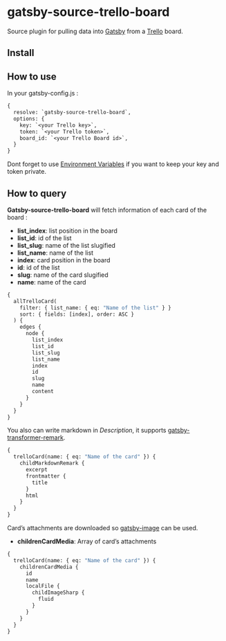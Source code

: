 # gatsby-source-trello-board

Source plugin for pulling data into [Gatsby](https://www.gatsbyjs.org/) from a [Trello](https://trello.com) board.

## Install

## How to use

In your gatsby-config.js :

```graphql
{
  resolve: `gatsby-source-trello-board`,
  options: {
    key: `<your Trello key>`,
    token: `<your Trello token>`,
    board_id: `<your Trello Board id>`,
  }
}
```

Dont forget to use [Environment Variables](https://www.gatsbyjs.org/docs/environment-variables/) if you want to keep your key and token private.

## How to query

**Gatsby-source-trello-board** will fetch information of each card of the board :

- **list_index**: list position in the board
- **list_id**: id of the list
- **list_slug**: name of the list slugified
- **list_name**: name of the list
- **index**: card position in the board
- **id**: id of the list
- **slug**: name of the card slugified
- **name**: name of the card

```graphql
{
  allTrelloCard(
    filter: { list_name: { eq: "Name of the list" } }
    sort: { fields: [index], order: ASC }
  ) {
    edges {
      node {
        list_index
        list_id
        list_slug
        list_name
        index
        id
        slug
        name
        content
      }
    }
  }
}
```

You also can write markdown in _Description_, it supports [gatsby-transformer-remark](https://www.gatsbyjs.org/packages/gatsby-transformer-remark/).

```graphql
{
  trelloCard(name: { eq: "Name of the card" }) {
    childMarkdownRemark {
      excerpt
      frontmatter {
        title
      }
      html
    }
  }
}
```

Card’s attachments are downloaded so [gatsby-image](https://www.gatsbyjs.org/packages/gatsby-image/) can be used.

- **childrenCardMedia**: Array of card’s attachments

```graphql
{
  trelloCard(name: { eq: "Name of the card" }) {
    childrenCardMedia {
      id
      name
      localFile {
        childImageSharp {
          fluid
        }
      }
    }
  }
}
```
